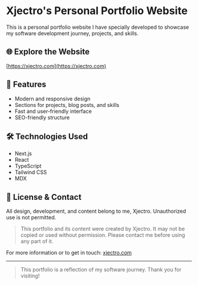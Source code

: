 # Xjectro's Personal Portfolio Website

This is a personal portfolio website I have specially developed to showcase my software development journey, projects, and skills.

## 🌐 Explore the Website

[https://xjectro.com](https://xjectro.com)

## 🚀 Features

- Modern and responsive design
- Sections for projects, blog posts, and skills
- Fast and user-friendly interface
- SEO-friendly structure

## 🛠️ Technologies Used

- Next.js
- React
- TypeScript
- Tailwind CSS
- MDX

## 👤 License & Contact

All design, development, and content belong to me, Xjectro. Unauthorized use is not permitted.

> This portfolio and its content were created by Xjectro. It may not be copied or used without permission. Please contact me before using any part of it.

For more information or to get in touch: [xjectro.com](https://xjectro.com)

---

> This portfolio is a reflection of my software journey. Thank you for visiting!
